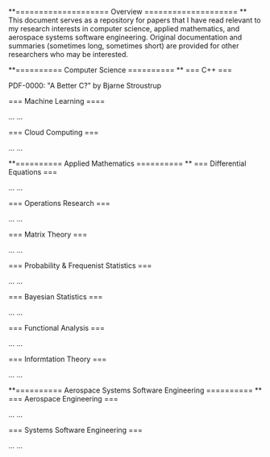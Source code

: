 **==================== Overview ====================
**
This document serves as a repository for papers that I have read relevant to my research interests in computer science, applied mathematics, and aerospace systems software engineering.  Original documentation and summaries (sometimes long, sometimes short) are provided for other researchers who may be interested.

**========== Computer Science ==========
**
=== C++ ===

PDF-0000:  "A Better C?" by Bjarne Stroustrup

=== Machine Learning ====

... ...

=== Cloud Computing ===

... ...

**========== Applied Mathematics ==========
**
=== Differential Equations ===

... ...

=== Operations Research ===

... ...

=== Matrix Theory ===

... ...

=== Probability & Frequenist Statistics ===

... ...

=== Bayesian Statistics ===

... ...

=== Functional Analysis ===

... ...

=== Informtation Theory ===

... ...

**========== Aerospace Systems Software Engineering ==========
**
=== Aerospace Engineering ===

... ...

=== Systems Software Engineering ===

... ...
